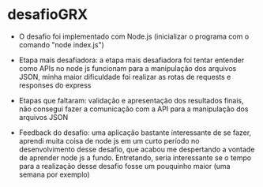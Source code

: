 # desafioGRX

- O desafio foi implementado com Node.js (inicializar  o programa com o comando "node index.js")

- Etapa mais desafiadora: a etapa mais desafiadora foi tentar entender como APIs no node js funcionam para a manipulação dos arquivos JSON, minha maior dificuldade foi realizar as rotas de requests e responses do express

- Etapas que faltaram: validação e apresentação dos resultados finais, não consegui fazer a comunicação com a API para a manipulação dos arquivos JSON

- Feedback do desafio: uma aplicação bastante interessante de se fazer, aprendi muita coisa de node js em um curto período no desenvolvimento desse desafio, que acabou me despertando a vontade de aprender node js a fundo. Entretando, seria interessante se o tempo para a realização desse desafio fosse um pouquinho maior (uma semana por exemplo)